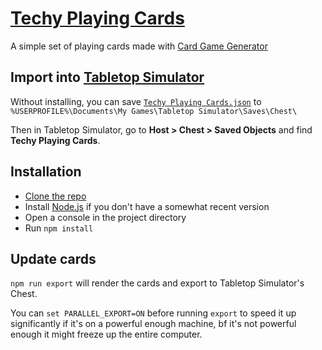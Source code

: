 # [Techy Playing Cards][]

A simple set of playing cards made with [Card Game Generator][]

## Import into [Tabletop Simulator][]

Without installing, you can save [`Techy Playing Cards.json`][] to `%USERPROFILE%\Documents\My Games\Tabletop Simulator\Saves\Chest\`

Then in Tabletop Simulator, go to **Host > Chest > Saved Objects** and find **Techy Playing Cards**.


## Installation

* [Clone the repo][Cloning a repository]
* Install [Node.js][] if you don't have a somewhat recent version
* Open a console in the project directory
* Run `npm install`


## Update cards

`npm run export` will render the cards and export to Tabletop Simulator's Chest.

You can `set PARALLEL_EXPORT=ON` before running `export` to speed it up significantly if it's on a powerful enough machine,
bf it's not powerful enough it might freeze up the entire computer.


[Techy Playing Cards]: http://1j01.github.io/techy-playing-cards/
[`Techy Playing Cards.json`]: https://raw.githubusercontent.com/1j01/techy-playing-cards/master/export/Techy%20Playing%20Cards.json
[Node.js]: https://nodejs.org/en/
[Tabletop Simulator]: http://store.steampowered.com/app/286160/
[Card Game Generator]: https://github.com/1j01/card-game-generator
[Cloning a repository]: https://help.github.com/articles/cloning-a-repository/
